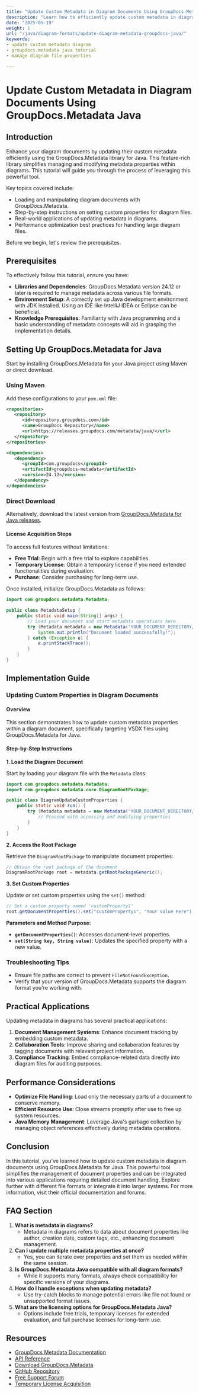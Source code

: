 ```yaml
---
title: "Update Custom Metadata in Diagram Documents Using GroupDocs.Metadata Java"
description: "Learn how to efficiently update custom metadata in diagram documents with GroupDocs.Metadata for Java. This tutorial covers essential steps and best practices."
date: "2025-05-19"
weight: 1
url: "/java/diagram-formats/update-diagram-metadata-groupdocs-java/"
keywords:
- update custom metadata diagram
- groupdocs.metadata java tutorial
- manage diagram file properties

---
```



# Update Custom Metadata in Diagram Documents Using GroupDocs.Metadata Java

## Introduction

Enhance your diagram documents by updating their custom metadata efficiently using the GroupDocs.Metadata library for Java. This feature-rich library simplifies managing and modifying metadata properties within diagrams. This tutorial will guide you through the process of leveraging this powerful tool.

Key topics covered include:
- Loading and manipulating diagram documents with GroupDocs.Metadata.
- Step-by-step instructions on setting custom properties for diagram files.
- Real-world applications of updating metadata in diagrams.
- Performance optimization best practices for handling large diagram files.

Before we begin, let's review the prerequisites.

## Prerequisites

To effectively follow this tutorial, ensure you have:
- **Libraries and Dependencies**: GroupDocs.Metadata version 24.12 or later is required to manage metadata across various file formats.
- **Environment Setup**: A correctly set up Java development environment with JDK installed. Using an IDE like IntelliJ IDEA or Eclipse can be beneficial.
- **Knowledge Prerequisites**: Familiarity with Java programming and a basic understanding of metadata concepts will aid in grasping the implementation details.

## Setting Up GroupDocs.Metadata for Java

Start by installing GroupDocs.Metadata for your Java project using Maven or direct download.

### Using Maven

Add these configurations to your `pom.xml` file:

```xml
<repositories>
   <repository>
      <id>repository.groupdocs.com</id>
      <name>GroupDocs Repository</name>
      <url>https://releases.groupdocs.com/metadata/java/</url>
   </repository>
</repositories>

<dependencies>
   <dependency>
      <groupId>com.groupdocs</groupId>
      <artifactId>groupdocs-metadata</artifactId>
      <version>24.12</version>
   </dependency>
</dependencies>
```

### Direct Download

Alternatively, download the latest version from [GroupDocs.Metadata for Java releases](https://releases.groupdocs.com/metadata/java/).

#### License Acquisition Steps

To access full features without limitations:
- **Free Trial**: Begin with a free trial to explore capabilities.
- **Temporary License**: Obtain a temporary license if you need extended functionalities during evaluation.
- **Purchase**: Consider purchasing for long-term use.

Once installed, initialize GroupDocs.Metadata as follows:

```java
import com.groupdocs.metadata.Metadata;

public class MetadataSetup {
    public static void main(String[] args) {
        // Load your document and start metadata operations here
        try (Metadata metadata = new Metadata("YOUR_DOCUMENT_DIRECTORY/InputVsdx")) {
            System.out.println("Document loaded successfully!");
        } catch (Exception e) {
            e.printStackTrace();
        }
    }
}
```

## Implementation Guide

### Updating Custom Properties in Diagram Documents

#### Overview

This section demonstrates how to update custom metadata properties within a diagram document, specifically targeting VSDX files using GroupDocs.Metadata for Java.

#### Step-by-Step Instructions

**1. Load the Diagram Document**

Start by loading your diagram file with the `Metadata` class:

```java
import com.groupdocs.metadata.Metadata;
import com.groupdocs.metadata.core.DiagramRootPackage;

public class DiagramUpdateCustomProperties {
    public static void run() {
        try (Metadata metadata = new Metadata("YOUR_DOCUMENT_DIRECTORY/InputVsdx")) {
            // Proceed with accessing and modifying properties
        }
    }
}
```

**2. Access the Root Package**

Retrieve the `DiagramRootPackage` to manipulate document properties:

```java
// Obtain the root package of the document
DiagramRootPackage root = metadata.getRootPackageGeneric();
```

**3. Set Custom Properties**

Update or set custom properties using the `set()` method:

```java
// Set a custom property named 'customProperty1'
root.getDocumentProperties().set("customProperty1", "Your Value Here");
```

**Parameters and Method Purpose:**
- **`getDocumentProperties()`**: Accesses document-level properties.
- **`set(String key, String value)`**: Updates the specified property with a new value.

### Troubleshooting Tips

- Ensure file paths are correct to prevent `FileNotFoundException`.
- Verify that your version of GroupDocs.Metadata supports the diagram format you're working with.

## Practical Applications

Updating metadata in diagrams has several practical applications:
1. **Document Management Systems**: Enhance document tracking by embedding custom metadata.
2. **Collaboration Tools**: Improve sharing and collaboration features by tagging documents with relevant project information.
3. **Compliance Tracking**: Embed compliance-related data directly into diagram files for auditing purposes.

## Performance Considerations

- **Optimize File Handling**: Load only the necessary parts of a document to conserve memory.
- **Efficient Resource Use**: Close streams promptly after use to free up system resources.
- **Java Memory Management**: Leverage Java's garbage collection by managing object references effectively during metadata operations.

## Conclusion

In this tutorial, you've learned how to update custom metadata in diagram documents using GroupDocs.Metadata for Java. This powerful tool simplifies the management of document properties and can be integrated into various applications requiring detailed document handling. Explore further with different file formats or integrate it into larger systems. For more information, visit their official documentation and forums.

## FAQ Section

1. **What is metadata in diagrams?**
   - Metadata in diagrams refers to data about document properties like author, creation date, custom tags, etc., enhancing document management.
2. **Can I update multiple metadata properties at once?**
   - Yes, you can iterate over properties and set them as needed within the same session.
3. **Is GroupDocs.Metadata Java compatible with all diagram formats?**
   - While it supports many formats, always check compatibility for specific versions of your diagrams.
4. **How do I handle exceptions when updating metadata?**
   - Use try-catch blocks to manage potential errors like file not found or unsupported format issues.
5. **What are the licensing options for GroupDocs.Metadata Java?**
   - Options include free trials, temporary licenses for extended evaluation, and full purchase licenses for long-term use.

## Resources

- [GroupDocs Metadata Documentation](https://docs.groupdocs.com/metadata/java/)
- [API Reference](https://reference.groupdocs.com/metadata/java/)
- [Download GroupDocs.Metadata](https://releases.groupdocs.com/metadata/java/)
- [GitHub Repository](https://github.com/groupdocs-metadata/GroupDocs.Metadata-for-Java)
- [Free Support Forum](https://forum.groupdocs.com/c/metadata/)
- [Temporary License Acquisition](https://purchase.groupdocs.com/temporary-license/) 

